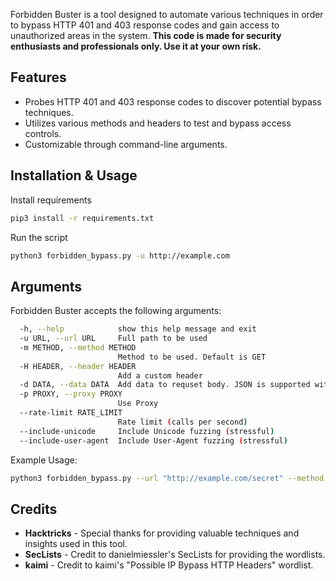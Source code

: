 
Forbidden Buster is a tool designed to automate various techniques in order to bypass HTTP 401 and 403 response codes and gain access to unauthorized areas in the system. **This code is made for security enthusiasts and professionals only. Use it at your own risk.**

## Features

- Probes HTTP 401 and 403 response codes to discover potential bypass techniques.
- Utilizes various methods and headers to test and bypass access controls.
- Customizable through command-line arguments.
  
## Installation & Usage
Install requirements

```bash
pip3 install -r requirements.txt
```

Run the script

```bash
python3 forbidden_bypass.py -u http://example.com
```

## Arguments
Forbidden Buster accepts the following arguments:

```bash
  -h, --help            show this help message and exit
  -u URL, --url URL     Full path to be used
  -m METHOD, --method METHOD
                        Method to be used. Default is GET
  -H HEADER, --header HEADER
                        Add a custom header
  -d DATA, --data DATA  Add data to requset body. JSON is supported with escaping
  -p PROXY, --proxy PROXY
                        Use Proxy
  --rate-limit RATE_LIMIT
                        Rate limit (calls per second)
  --include-unicode     Include Unicode fuzzing (stressful)
  --include-user-agent  Include User-Agent fuzzing (stressful)
```

Example Usage:
```bash
python3 forbidden_bypass.py --url "http://example.com/secret" --method POST --header "Authorization: Bearer XXX" --data '{\"key\":\"value\"}' --proxy "http://proxy.example.com" --rate-limit 5 --include-unicode --include-user-agent
```

## Credits
- **Hacktricks** - Special thanks for providing valuable techniques and insights used in this tool.
- **SecLists** - Credit to danielmiessler's SecLists for providing the wordlists.
- **kaimi** - Credit to kaimi's "Possible IP Bypass HTTP Headers" wordlist.

